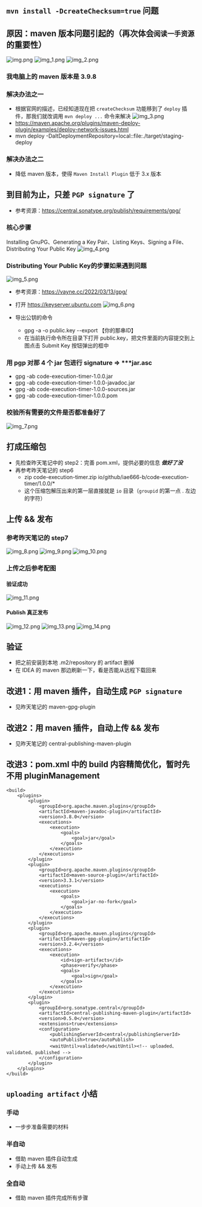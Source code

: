 ## `mvn install -DcreateChecksum=true` 问题
## 原因：maven 版本问题引起的（再次体会`阅读一手资源`的重要性）
![img.png](img.png)
![img_1.png](img_1.png)
![img_2.png](img_2.png)

### 我电脑上的 maven 版本是 3.9.8

### 解决办法之一
- 根据官网的描述，已经知道现在把 `createChecksum` 功能移到了 `deploy` 插件，那我们就改调用 `mvn deploy ...` 命令来解决
![img_3.png](img_3.png)
- https://maven.apache.org/plugins/maven-deploy-plugin/examples/deploy-network-issues.html
- mvn deploy -DaltDeploymentRepository=local::file:./target/staging-deploy

### 解决办法之二
- 降低 maven 版本，使得 `Maven Install Plugin` 低于 3.x 版本

## 到目前为止，只差 `PGP signature` 了
- 参考资源：https://central.sonatype.org/publish/requirements/gpg/

### 核心步骤
Installing GnuPG、Generating a Key Pair、Listing Keys、Signing a File、Distributing Your Public Key
![img_4.png](img_4.png)

### Distributing Your Public Key的步骤如果遇到问题
![img_5.png](img_5.png)
- 参考资源：https://vayne.cc/2022/03/13/gpg/
- 打开 https://keyserver.ubuntu.com
![img_6.png](img_6.png)

- 导出公钥的命令
  - gpg -a -o public.key --export 【你的那串ID】
  -  在当前执行命令所在目录下打开 public.key，把文件里面的内容提交到上图点击 Submit Key 按钮弹出的框中

### 用 pgp 对那 4 个 jar 包进行 signature => ***jar.asc
- gpg -ab code-execution-timer-1.0.0.jar
- gpg -ab code-execution-timer-1.0.0-javadoc.jar
- gpg -ab code-execution-timer-1.0.0-sources.jar
- gpg -ab code-execution-timer-1.0.0.pom

### 校验所有需要的文件是否都准备好了
![img_7.png](img_7.png)

## 打成压缩包
- 先检查昨天笔记中的 step2：完善 pom.xml，提供必要的信息 ***做好了没***
- 再参考昨天笔记的 step6
  - zip code-execution-timer.zip io/github/iae666-b/code-execution-timer/1.0.0/*
  - 这个压缩包解压出来的第一层直接就是 `io` 目录（`groupid` 的第一点 . 左边的字符）

## 上传 && 发布

### 参考昨天笔记的 step7
![img_8.png](img_8.png)
![img_9.png](img_9.png)
![img_10.png](img_10.png)

### 上传之后参考配图

#### 验证成功
![img_11.png](img_11.png)
#### Publish 真正发布
![img_12.png](img_12.png)
![img_13.png](img_13.png)
![img_14.png](img_14.png)

## 验证
- 把之前安装到本地 .m2/repository 的 artifact 删掉
- 在 IDEA 的 maven 那边刷新一下，看是否能从远程下载回来

## 改进1：用 maven 插件，自动生成 `PGP signature`  
- 见昨天笔记的 maven-gpg-plugin

## 改进2：用 maven 插件，自动上传 && 发布
- 见昨天笔记的 central-publishing-maven-plugin

## 改进3：pom.xml 中的 build 内容精简优化，暂时先不用 pluginManagement
```
<build>
    <plugins>
        <plugin>
            <groupId>org.apache.maven.plugins</groupId>
            <artifactId>maven-javadoc-plugin</artifactId>
            <version>3.8.0</version>
            <executions>
                <execution>
                    <goals>
                        <goal>jar</goal>
                    </goals>
                </execution>
            </executions>
        </plugin>
        <plugin>
            <groupId>org.apache.maven.plugins</groupId>
            <artifactId>maven-source-plugin</artifactId>
            <version>3.3.1</version>
            <executions>
                <execution>
                    <goals>
                        <goal>jar-no-fork</goal>
                    </goals>
                </execution>
            </executions>
        </plugin>
        <plugin>
            <groupId>org.apache.maven.plugins</groupId>
            <artifactId>maven-gpg-plugin</artifactId>
            <version>3.2.4</version>
            <executions>
                <execution>
                    <id>sign-artifacts</id>
                    <phase>verify</phase>
                    <goals>
                        <goal>sign</goal>
                    </goals>
                </execution>
            </executions>
        </plugin>
        <plugin>
            <groupId>org.sonatype.central</groupId>
            <artifactId>central-publishing-maven-plugin</artifactId>
            <version>0.5.0</version>
            <extensions>true</extensions>
            <configuration>
                <publishingServerId>central</publishingServerId>
                <autoPublish>true</autoPublish>
                <waitUntil>validated</waitUntil><!-- uploaded、validated、published -->
            </configuration>
        </plugin>
    </plugins>
</build>
```

## `uploading artifact` 小结
### 手动
- 一步步准备需要的材料
### 半自动
- 借助 maven 插件自动生成
- 手动上传 && 发布
### 全自动
- 借助 maven 插件完成所有步骤

























